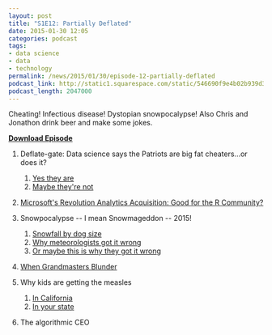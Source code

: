 ```yaml
---
layout: post
title: "S1E12: Partially Deflated"
date: 2015-01-30 12:05
categories: podcast
tags:
- data science
- data
- technology
permalink: /news/2015/01/30/episode-12-partially-deflated
podcast_link: http://static1.squarespace.com/static/546690f9e4b02b939d34b2b1/546691b4e4b01fdff0c848ac/54ca777ce4b0dedc4e20ae8e/1422555035095/Partially_Derivative_Episode_12.mp3
podcast_length: 2047000
---
```


Cheating! Infectious disease! Dystopian snowpocalypse! Also Chris and
Jonathon drink beer and make some jokes.

[**Download Episode**](http://static1.squarespace.com/static/546690f9e4b02b939d34b2b1/546691b4e4b01fdff0c848ac/54ca777ce4b0dedc4e20ae8e/1422555035095/Partially_Derivative_Episode_12.mp3)

1.  Deflate-gate: Data science says the Patriots are big fat
cheaters...or does it?
    1.  [Yes they
        are](http://www.slate.com/articles/sports/sports_nut/2015/01/ballghazi_the_new_england_patriots_lose_an_insanely_low_number_of_fumbles.html?wpsrc=fol_tw)
    2.  [Maybe they're
        not](http://junkcharts.typepad.com/numbersruleyourworld/2015/01/limits-of-statistics-and-by-extension-data-science-as-illustrated-by-deflate-gate.html)

2.  [Microsoft's Revolution Analytics Acquisition: Good for the R
Community?](http://www.forbes.com/sites/danwoods/2015/01/27/microsofts-revolution-analytics-acquisition-is-the-wrong-way-to-embrace-r/)
3.  Snowpocalypse -- I mean Snowmageddon -- 2015!
    1.  [Snowfall by dog
        size](http://www.bbc.com/news/world-us-canada-30995619)
    2.  [Why meteorologists got it
        wrong](http://fivethirtyeight.com/datalab/how-meteorologists-botched-the-blizzard-of-2015/)
    3.  [Or maybe this is why they got it
        wrong](https://medium.com/message/ask-not-will-it-snow-ask-whats-the-distribution-of-your-forecast-b7131f5783a9)

4.  [When Grandmasters
Blunder](https://medium.com/@jdoliner/when-grandmasters-blunder-a819860b883d)
5.  Why kids are getting the measles
    1.  [In
        California](http://www.washingtonpost.com/blogs/wonkblog/wp/2015/01/27/californias-epidemic-of-vaccine-denial-mapped/?tid=sm_fb)
    2.  [In your
        state](http://www.motherjones.com/environment/2014/02/vaccine-exemptions-states-pertussis-map)

6.  The algorithmic CEO
